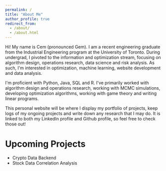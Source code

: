 ```yaml
---
permalink: /
title: "About Me"
author_profile: true
redirect_from: 
  - /about/
  - /about.html
---
```


Hi! My name is Cem (pronounced Gem). I am a recent engineering graduate from the Industrial Engineering program at the University of Toronto. During undergrad, I pivoted to the information and optimization stream, focusing on algorithm design, operations research, data science and risk analysis. As such, I'm interested in optimization, machine learning, website development and data analysis.

I'm proficient with Python, Java, SQL and R. I've primarily worked with algorithm design and operations research, working with MCMC simulations, developing optimization algorithms, working with game theory and writing linear programs.

This personal website will be where I display my portfolio of projects, keep logs of my ongoing projects and write down any research that I may do. It is linked to both my LinkedIn profile and Github profile, so feel free to check those out!

Upcoming Projects
======
- Crypto Data Backend
- Stock Data Correlation Analysis
